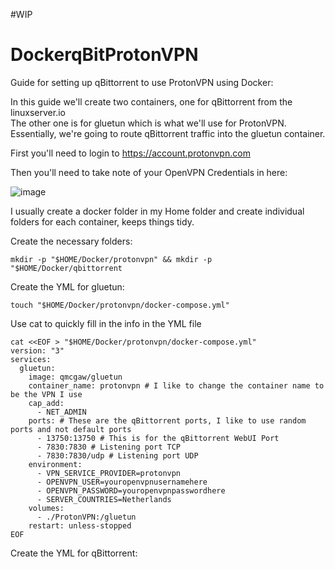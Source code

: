 #WIP

# DockerqBitProtonVPN
Guide for setting up qBittorrent to use ProtonVPN using Docker:

In this guide we'll create two containers, one for qBittorrent from the linuxserver.io<br>
The other one is for gluetun which is what we'll use for ProtonVPN.<br>
Essentially, we're going to route qBittorrent traffic into the gluetun container.

First you'll need to login to https://account.protonvpn.com

Then you'll need to take note of your OpenVPN Credentials in here:

![image](https://github.com/Chillsmeit/DockerqBitProtonVPN/assets/93094077/cbf3ed2b-3a23-4034-bfdc-636ded533255)

I usually create a docker folder in my Home folder and create individual folders for each container, keeps things tidy.

Create the necessary folders:
```
mkdir -p "$HOME/Docker/protonvpn" && mkdir -p "$HOME/Docker/qbittorrent
```
Create the YML for gluetun:
```
touch "$HOME/Docker/protonvpn/docker-compose.yml"
```
Use cat to quickly fill in the info in the YML file
```
cat <<EOF > "$HOME/Docker/protonvpn/docker-compose.yml"
version: "3"
services:
  gluetun:
    image: qmcgaw/gluetun
    container_name: protonvpn # I like to change the container name to be the VPN I use
    cap_add:
      - NET_ADMIN
    ports: # These are the qBittorrent ports, I like to use random ports and not default ports
      - 13750:13750 # This is for the qBittorrent WebUI Port
      - 7830:7830 # Listening port TCP
      - 7830:7830/udp # Listening port UDP
    environment:
      - VPN_SERVICE_PROVIDER=protonvpn
      - OPENVPN_USER=youropenvpnusernamehere
      - OPENVPN_PASSWORD=youropenvpnpasswordhere
      - SERVER_COUNTRIES=Netherlands
    volumes:
      - ./ProtonVPN:/gluetun
    restart: unless-stopped
EOF
```
Create the YML for qBittorrent:
